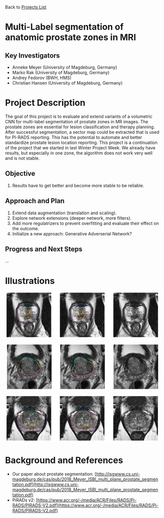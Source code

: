 Back to [Projects List](../../README.md#ProjectsList)

# Multi-Label segmentation of anatomic prostate zones in MRI

## Key Investigators

- Anneke Meyer (University of Magdeburg, Germany)
- Marko Rak (University of Magdeburg, Germany)
- Andrey Fedorov (BWH, HMS)
- Christian Hansen (University of Magdeburg, Germany)

# Project Description

The goal of this project is to evaluate and extend variants of a volumetric CNN for multi-label segmentation of prostate zones in MR images. The prostate zones are essential for lesion classification and therapy planning. After successful segmentation, a sector map could be extracted that is used for PI-RADS reporting. This has the potential to automate and better standardize prostate lesion location reporting. This project is a continuation of the project that we started in last Winter Project Week. We already have results, but especially in one zone, the algorithm does not work very well and is not stable.

## Objective

1. Results have to get better and become more stable to be reliable. 

## Approach and Plan

1. Extend data augmentation (translation and scaling). 
1. Explore network extensions (deeper network, more filters).
1. Add more regulatrizers to prevent overfitting and evaluate their effect on the outcome.
1. Initialize a new approach: Generative Adverserial Network? 

## Progress and Next Steps
...

# Illustrations
![Segmentation Example. Left: automatic, center: manual segmentation](example1.PNG)

![Segmentation Example 2](example2.PNG)

![Segmentation Example 3](example3.PNG)

<!--Add pictures and links to videos that demonstrate what has been accomplished.-->


# Background and References
- Our paper about prostate segmentation: [http://isgwww.cs.uni-magdeburg.de/cas/pub/2018_Meyer_ISBI_multi_plane_prostate_segmentation.pdf](http://isgwww.cs.uni-magdeburg.de/cas/pub/2018_Meyer_ISBI_multi_plane_prostate_segmentation.pdf)
- PiRADs v2: [https://www.acr.org/-/media/ACR/Files/RADS/Pi-RADS/PIRADS-V2.pdf](https://www.acr.org/-/media/ACR/Files/RADS/Pi-RADS/PIRADS-V2.pdf)
